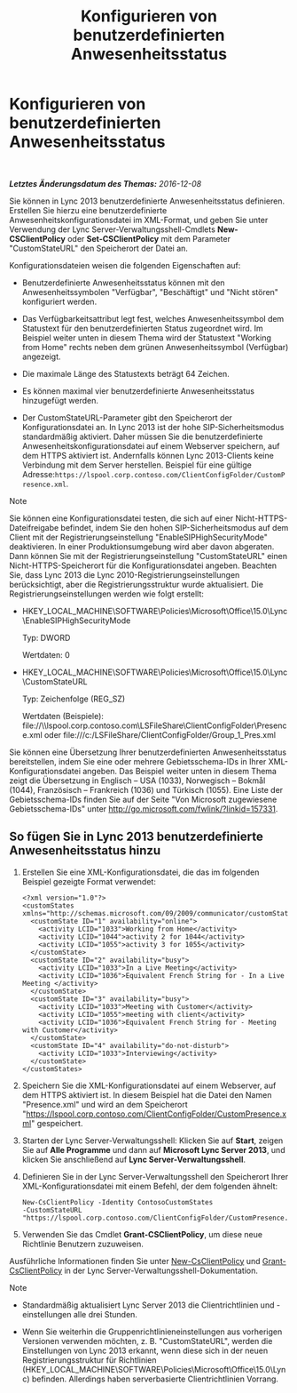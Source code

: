 ﻿---
title: Konfigurieren von benutzerdefinierten Anwesenheitsstatus
TOCTitle: Konfigurieren von benutzerdefinierten Anwesenheitsstatus
ms:assetid: e17364a8-8b93-45fc-a614-c80e45435d42
ms:mtpsurl: https://technet.microsoft.com/de-de/library/Gg398997(v=OCS.15)
ms:contentKeyID: 52056475
ms.date: 12/10/2016
mtps_version: v=OCS.15
ms.translationtype: HT
---

# Konfigurieren von benutzerdefinierten Anwesenheitsstatus

 

_**Letztes Änderungsdatum des Themas:** 2016-12-08_

Sie können in Lync 2013 benutzerdefinierte Anwesenheitsstatus definieren. Erstellen Sie hierzu eine benutzerdefinierte Anwesenheitskonfigurationsdatei im XML-Format, und geben Sie unter Verwendung der Lync Server-Verwaltungsshell-Cmdlets **New-CSClientPolicy** oder **Set-CSClientPolicy** mit dem Parameter "CustomStateURL" den Speicherort der Datei an.

Konfigurationsdateien weisen die folgenden Eigenschaften auf:

  - Benutzerdefinierte Anwesenheitsstatus können mit den Anwesenheitssymbolen "Verfügbar", "Beschäftigt" und "Nicht stören" konfiguriert werden.

  - Das Verfügbarkeitsattribut legt fest, welches Anwesenheitssymbol dem Statustext für den benutzerdefinierten Status zugeordnet wird. Im Beispiel weiter unten in diesem Thema wird der Statustext "Working from Home" rechts neben dem grünen Anwesenheitssymbol (Verfügbar) angezeigt.

  - Die maximale Länge des Statustexts beträgt 64 Zeichen.

  - Es können maximal vier benutzerdefinierte Anwesenheitsstatus hinzugefügt werden.

  - Der CustomStateURL-Parameter gibt den Speicherort der Konfigurationsdatei an. In Lync 2013 ist der hohe SIP-Sicherheitsmodus standardmäßig aktiviert. Daher müssen Sie die benutzerdefinierte Anwesenheitskonfigurationsdatei auf einem Webserver speichern, auf dem HTTPS aktiviert ist. Andernfalls können Lync 2013-Clients keine Verbindung mit dem Server herstellen. Beispiel für eine gültige Adresse:`https://lspool.corp.contoso.com/ClientConfigFolder/CustomPresence.xml`.


> [!NOTE]
> Sie können eine Konfigurationsdatei testen, die sich auf einer Nicht-HTTPS-Dateifreigabe befindet, indem Sie den hohen SIP-Sicherheitsmodus auf dem Client mit der Registrierungseinstellung "EnableSIPHighSecurityMode" deaktivieren. In einer Produktionsumgebung wird aber davon abgeraten. Dann können Sie mit der Registrierungseinstellung "CustomStateURL" einen Nicht-HTTPS-Speicherort für die Konfigurationsdatei angeben. Beachten Sie, dass Lync 2013 die Lync 2010-Registrierungseinstellungen berücksichtigt, aber die Registrierungsstruktur wurde aktualisiert. Die Registrierungseinstellungen werden wie folgt erstellt: 
> <UL>
> <LI>
> <P>HKEY_LOCAL_MACHINE\SOFTWARE\Policies\Microsoft\Office\15.0\Lync\EnableSIPHighSecurityMode</P>
> <P>Typ: DWORD</P>
> <P>Wertdaten: 0</P>
> <LI>
> <P>HKEY_LOCAL_MACHINE\SOFTWARE\Policies\Microsoft\Office\15.0\Lync\CustomStateURL</P>
> <P>Typ: Zeichenfolge (REG_SZ)</P>
> <P>Wertdaten (Beispiele): file://\\lspool.corp.contoso.com\LSFileShare\ClientConfigFolder\Presence.xml oder file:///c:/LSFileShare/ClientConfigFolder/Group_1_Pres.xml</P></LI></UL>



Sie können eine Übersetzung Ihrer benutzerdefinierten Anwesenheitsstatus bereitstellen, indem Sie eine oder mehrere Gebietsschema-IDs in Ihrer XML-Konfigurationsdatei angeben. Das Beispiel weiter unten in diesem Thema zeigt die Übersetzung in Englisch – USA (1033), Norwegisch – Bokmål (1044), Französisch – Frankreich (1036) und Türkisch (1055). Eine Liste der Gebietsschema-IDs finden Sie auf der Seite "Von Microsoft zugewiesene Gebietsschema-IDs" unter <http://go.microsoft.com/fwlink/?linkid=157331>.

## So fügen Sie in Lync 2013 benutzerdefinierte Anwesenheitsstatus hinzu

1.  Erstellen Sie eine XML-Konfigurationsdatei, die das im folgenden Beispiel gezeigte Format verwendet:
    
        <?xml version="1.0"?>
        <customStates xmlns="http://schemas.microsoft.com/09/2009/communicator/customStates">
          <customState ID="1" availability="online">
            <activity LCID="1033">Working from Home</activity>
            <activity LCID="1044">activity 2 for 1044</activity>
            <activity LCID="1055">activity 3 for 1055</activity>
          </customState>
          <customState ID="2" availability="busy">
            <activity LCID="1033">In a Live Meeting</activity>
            <activity LCID="1036">Equivalent French String for - In a Live Meeting </activity>
          </customState>
          <customState ID="3" availability="busy">
            <activity LCID="1033">Meeting with Customer</activity>
            <activity LCID="1055">meeting with client</activity>
            <activity LCID="1036">Equivalent French String for - Meeting with Customer</activity>
          </customState>
          <customState ID="4" availability="do-not-disturb">
            <activity LCID="1033">Interviewing</activity>
          </customState>
        </customStates>

2.  Speichern Sie die XML-Konfigurationsdatei auf einem Webserver, auf dem HTTPS aktiviert ist. In diesem Beispiel hat die Datei den Namen "Presence.xml" und wird an dem Speicherort "https://lspool.corp.contoso.com/ClientConfigFolder/CustomPresence.xml" gespeichert.

3.  Starten der Lync Server-Verwaltungsshell: Klicken Sie auf **Start**, zeigen Sie auf **Alle Programme** und dann auf **Microsoft Lync Server 2013**, und klicken Sie anschließend auf **Lync Server-Verwaltungsshell**.

4.  Definieren Sie in der Lync Server-Verwaltungsshell den Speicherort Ihrer XML-Konfigurationsdatei mit einem Befehl, der dem folgenden ähnelt:
    
        New-CsClientPolicy -Identity ContosoCustomStates 
        -CustomStateURL "https://lspool.corp.contoso.com/ClientConfigFolder/CustomPresence.xml"

5.  Verwenden Sie das Cmdlet **Grant-CSClientPolicy**, um diese neue Richtlinie Benutzern zuzuweisen.

Ausführliche Informationen finden Sie unter [New-CsClientPolicy](https://docs.microsoft.com/en-us/powershell/module/skype/New-CsClientPolicy) und [Grant-CsClientPolicy](https://docs.microsoft.com/en-us/powershell/module/skype/Grant-CsClientPolicy) in der Lync Server-Verwaltungsshell-Dokumentation.


> [!NOTE]
> <UL>
> <LI>
> <P>Standardmäßig aktualisiert Lync Server 2013 die Clientrichtlinien und -einstellungen alle drei Stunden.</P>
> <LI>
> <P>Wenn Sie weiterhin die Gruppenrichtlinieneinstellungen aus vorherigen Versionen verwenden möchten, z.&nbsp;B. "CustomStateURL", werden die Einstellungen von Lync 2013 erkannt, wenn diese sich in der neuen Registrierungsstruktur für Richtlinien (HKEY_LOCAL_MACHINE\SOFTWARE\Policies\Microsoft\Office\15.0\Lync) befinden. Allerdings haben serverbasierte Clientrichtlinien Vorrang.</P></LI></UL>


